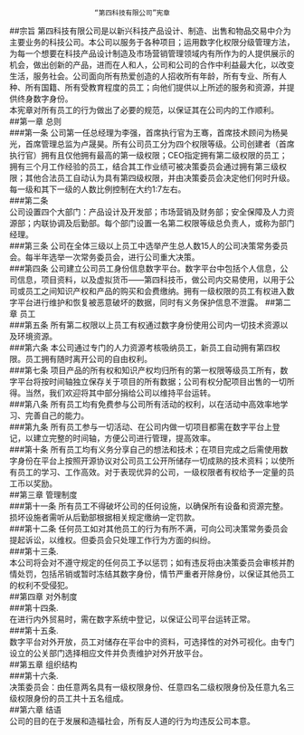                          “第四科技有限公司”宪章 
##宗旨
第四科技有限公司是以新兴科技产品设计、制造、出售和物品交易中介为主要业务的科技公司。本公司以服务于各种项目；运用数字化权限分级管理方法，为每一个想要在科技产品设计制造及市场营销管理领域内有所作为的人提供展示的机会，做出创新的产品，进而在人和人，公司和公司的合作中利益最大化，以改变生活，服务社会。公司面向所有热爱创造的人招收所有年龄，所有专业、所有人种、所有国籍、所有受教育程度的员工；向他们提供以上所述的服务和资源，并提供终身数字身份。  
本宪章对所有员工的行为做出了必要的规范，以保证其在公司内的工作顺利。  
##第一章	总则  
###第一条
公司第一任总经理为李强，首席执行官为王骞，首席技术顾问为杨昊光，首席管理总监为卢晟昊。所有公司员工分为四个权限等级。公司创建者（首席执行官）拥有且仅他拥有最高的第一级权限；CEO指定拥有第二级权限的员工；拥有三个月工作经验的员工，结合其工作业绩可被决策委员会通过拥有第三级权限；其他合法员工自动认为具有第四级权限，并由决策委员会决定他们何时升级。每一级和其下一级的人数比例控制在大约1:7左右。  
###第二条	
公司设置四个大部门：产品设计及开发部；市场营销及财务部；安全保障及人力资源部；内联协调及后勤部。每个部门设置一名第二权限等级总负责人，或称为部门经理。  
###第三条
公司在全体三级以上员工中选举产生总人数15人的公司决策常务委员会。每半年选举一次常务委员会，进行公司重大决策。  
###第四条
公司建立公司员工身份信息数字平台。数字平台中包括个人信息，公司信息，项目资料，以及虚拟货币——第四科技币，做公司内交易使用，以用于公司或员工之间知识产权和产品的购买和会费缴纳。拥有一级权限的员工有权进入数字平台进行维护和恢复被恶意破坏的数据，同时有义务保护信息不泄露。
##第二章	员工  
###第五条
所有第二权限以上员工有权通过数字身份使用公司内一切技术资源以及环境资源。    
###第六条
本公司通过专门的人力资源考核吸纳员工，新员工自动拥有第四权限。员工拥有随时离开公司的自由权利。  
###第七条
项目产品的所有权和知识产权均归所有的第一权限等级员工所有，数字平台将按时间轴独立保存关于项目的所有数据；公司有权分配项目出售的一切所得。当然，我们欢迎将其中部分捐给公司以维持平台运转。  
###第八条
所有员工均有免费参与公司所有活动的权利，以在活动中高效率地学习、完善自己的能力。  
###第九条
所有员工参与一切活动、在公司内做一切项目都需在数字平台上登记，以建立完整的时间轴，方便公司进行管理，提高效率。  
###第十条
所有员工均有义务分享自己的想法和技术；在项目完成之后需使用数字身份在平台上按照开源协议对公司员工公开所储存一切成熟的技术资料；以使所有员工的学习、工作高效。对于表现优异的公司，一级权限者有权给予一定量的员工币以奖励。  
##第三章	管理制度  
###第十一条
所有员工不得破坏公司的任何设施，以确保所有设备和资源完整。损坏设施者需听从后勤部根据相关规定缴纳一定罚款。  
###第十二条
任何员工如对其他员工的行为有所不满，可向公司决策常务委员会提起诉讼，以维权。但委员会只处理工作行为方面的纠纷。  
###第十三条.	
本公司将会对不遵守规定的任何员工予以惩罚；如有违反将由决策委员会审核并酌情处罚，包括吊销或暂时冻结其数字身份，情节严重者开除身份，以保证其他员工的权利不受侵犯。  
##第四章	对外制度  
###第十四条.	
在进行内外贸易时，需在数字系统中登记，以保证公司平台运转正常。  
###第十五条.	
数字平台对外开放，员工对储存在平台中的资料，可选择性的对外可视化。由专门设立的公关部门选择相应文件并负责维护对外开放平台。  
##第五章	组织结构  
###第十六条.	
决策委员会：由任意两名具有一级权限身份、任意四名二级权限身份及任意九名三级权限身份的员工共十五名组成。  
##第六章	结语  
公司的目的在于发展和造福社会，所有反人道的行为均违反公司本意。  
